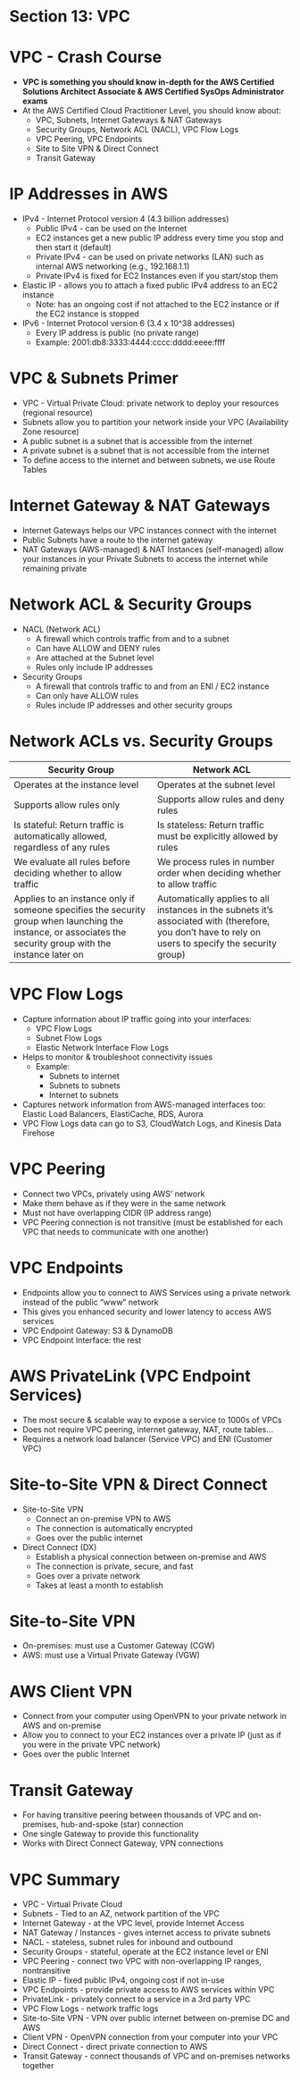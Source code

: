 # Section 13: VPC

# VPC - Crash Course

- ************************************************************************************************************************************************************VPC is something you should know in-depth for the AWS Certified Solutions Architect Associate & AWS Certified SysOps Administrator exams************************************************************************************************************************************************************
- At the AWS Certified Cloud Practitioner Level, you should know about:
    - VPC, Subnets, Internet Gateways & NAT Gateways
    - Security Groups, Network ACL (NACL), VPC Flow Logs
    - VPC Peering, VPC Endpoints
    - Site to Site VPN & Direct Connect
    - Transit Gateway

# IP Addresses in AWS

- IPv4 - Internet Protocol version 4 (4.3 billion addresses)
    - Public IPv4 - can be used on the Internet
    - EC2 instances get a new public IP address every time you stop and then start it (default)
    - Private IPv4 - can be used on private networks (LAN) such as internal AWS networking (e.g., 192.168.1.1)
    - Private IPv4 is fixed for EC2 Instances even if you start/stop them
- Elastic IP - allows you to attach a fixed public IPv4 address to an EC2 instance
    - Note: has an ongoing cost if not attached to the EC2 instance or if the EC2 instance is stopped
- IPv6 - Internet Protocol version 6 (3.4 x 10^38 addresses)
    - Every IP address is public (no private range)
    - Example: 2001:db8:3333:4444:cccc:dddd:eeee:ffff

# VPC & Subnets Primer

- VPC - Virtual Private Cloud: private network to deploy your resources (regional resource)
- Subnets allow you to partition your network inside your VPC (Availability Zone resource)
- A public subnet is a subnet that is accessible from the internet
- A private subnet is a subnet that is not accessible from the internet
- To define access to the internet and between subnets, we use Route Tables

# Internet Gateway & NAT Gateways

- Internet Gateways helps our VPC instances connect with the internet
- Public Subnets have a route to the internet gateway
- NAT Gateways (AWS-managed) & NAT Instances (self-managed) allow your instances in your Private Subnets to access the internet while remaining private

# Network ACL & Security Groups

- NACL (Network ACL)
    - A firewall which controls traffic from and to a subnet
    - Can have ALLOW and DENY rules
    - Are attached at the Subnet level
    - Rules only include IP addresses
- Security Groups
    - A firewall that controls traffic to and from an ENI / EC2 instance
    - Can only have ALLOW rules
    - Rules include IP addresses and other security groups
    

# Network ACLs vs. Security Groups

| Security Group | Network ACL |
| --- | --- |
| Operates at the instance level | Operates at the subnet level |
| Supports allow rules only | Supports allow rules and deny rules |
| Is stateful: Return traffic is automatically allowed, regardless of any rules | Is stateless: Return traffic must be explicitly allowed by rules |
| We evaluate all rules before deciding whether to allow traffic | We process rules in number order when deciding whether to allow traffic |
| Applies to an instance only if someone specifies the security group when launching the instance, or associates the security group with the instance later on | Automatically applies to all instances in the subnets it’s associated with (therefore, you don’t have to rely on users to specify the security group) |

# VPC Flow Logs

- Capture information about IP traffic going into your interfaces:
    - VPC Flow Logs
    - Subnet Flow Logs
    - Elastic Network Interface Flow Logs
- Helps to monitor & troubleshoot connectivity issues
    - Example:
        - Subnets to internet
        - Subnets to subnets
        - Internet to subnets
- Captures network information from AWS-managed interfaces too: Elastic Load Balancers, ElastiCache, RDS, Aurora
- VPC Flow Logs data can go to S3, CloudWatch Logs, and Kinesis Data Firehose

# VPC Peering

- Connect two VPCs, privately using AWS’ network
- Make them behave as if they were in the same network
- Must not have overlapping CIDR (IP address range)
- VPC Peering connection is not transitive (must be established for each VPC that needs to communicate with one another)

# VPC Endpoints

- Endpoints allow you to connect to AWS Services using a private network instead of the public “www” network
- This gives you enhanced security and lower latency to access AWS services
- VPC Endpoint Gateway: S3 & DynamoDB
- VPC Endpoint Interface: the rest

# AWS PrivateLink (VPC Endpoint Services)

- The most secure & scalable way to expose a service to 1000s of VPCs
- Does not require VPC peering, internet gateway, NAT, route tables…
- Requires a network load balancer (Service VPC) and ENI (Customer VPC)

# Site-to-Site VPN & Direct Connect

- Site-to-Site VPN
    - Connect an on-premise VPN to AWS
    - The connection is automatically encrypted
    - Goes over the public internet
- Direct Connect (DX)
    - Establish a physical connection between on-premise and AWS
    - The connection is private, secure, and fast
    - Goes over a private network
    - Takes at least a month to establish

# Site-to-Site VPN

- On-premises: must use a Customer Gateway (CGW)
- AWS: must use a Virtual Private Gateway (VGW)

# AWS Client VPN

- Connect from your computer using OpenVPN to your private network in AWS and on-premise
- Allow you to connect to your EC2 instances over a private IP (just as if you were in the private VPC network)
- Goes over the public Internet

# Transit Gateway

- For having transitive peering between thousands of VPC and on-premises, hub-and-spoke (star) connection
- One single Gateway to provide this functionality
- Works with Direct Connect Gateway, VPN connections

# VPC Summary

- VPC - Virtual Private Cloud
- Subnets - Tied to an AZ, network partition of the VPC
- Internet Gateway - at the VPC level, provide Internet Access
- NAT Gateway / Instances - gives internet access to private subnets
- NACL - stateless, subnet rules for inbound and outbound
- Security Groups - stateful, operate at the EC2 instance level or ENI
- VPC Peering - connect two VPC with non-overlapping IP ranges, nontransitive
- Elastic IP - fixed public IPv4, ongoing cost if not in-use
- VPC Endpoints - provide private access to AWS services within VPC
- PrivateLink - privately connect to a service in a 3rd party VPC
- VPC Flow Logs - network traffic logs
- Site-to-Site VPN - VPN over public internet between on-premise DC and AWS
- Client VPN - OpenVPN connection from your computer into your VPC
- Direct Connect - direct private connection to AWS
- Transit Gateway - connect thousands of VPC and on-premises networks together